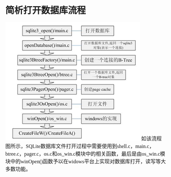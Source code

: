 # 简析打开数据库流程
<font face="微软雅黑" size="3px">

<img src="2.png">  
如该流程图所示，SQLite数据库文件打开过程中需要使用到shell.c，main.c，btree.c，pager.c，os.c和os_win.c模块中的相关函数，最后是由os_win.c模块中的winOpen()函数予以在widows平台上实现对数据库打开，读写等大多数功能。
